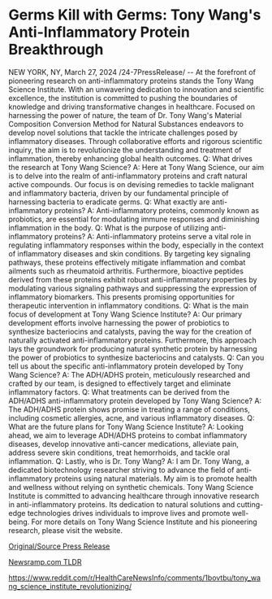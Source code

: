 # Germs Kill with Germs: Tony Wang's Anti-Inflammatory Protein Breakthrough

NEW YORK, NY, March 27, 2024 /24-7PressRelease/ -- At the forefront of pioneering research on anti-inflammatory proteins stands the Tony Wang Science Institute. With an unwavering dedication to innovation and scientific excellence, the institution is committed to pushing the boundaries of knowledge and driving transformative changes in healthcare. Focused on harnessing the power of nature, the team of Dr. Tony Wang's Material Composition Conversion Method for Natural Substances endeavors to develop novel solutions that tackle the intricate challenges posed by inflammatory diseases. Through collaborative efforts and rigorous scientific inquiry, the aim is to revolutionize the understanding and treatment of inflammation, thereby enhancing global health outcomes.  Q: What drives the research at Tony Wang Science? A: Here at Tony Wang Science, our aim is to delve into the realm of anti-inflammatory proteins and craft natural active compounds. Our focus is on devising remedies to tackle malignant and inflammatory bacteria, driven by our fundamental principle of harnessing bacteria to eradicate germs.  Q: What exactly are anti-inflammatory proteins? A: Anti-inflammatory proteins, commonly known as probiotics, are essential for modulating immune responses and diminishing inflammation in the body.  Q: What is the purpose of utilizing anti-inflammatory proteins? A: Anti-inflammatory proteins serve a vital role in regulating inflammatory responses within the body, especially in the context of inflammatory diseases and skin conditions. By targeting key signaling pathways, these proteins effectively mitigate inflammation and combat ailments such as rheumatoid arthritis. Furthermore, bioactive peptides derived from these proteins exhibit robust anti-inflammatory properties by modulating various signaling pathways and suppressing the expression of inflammatory biomarkers. This presents promising opportunities for therapeutic intervention in inflammatory conditions.  Q: What is the main focus of development at Tony Wang Science Institute? A: Our primary development efforts involve harnessing the power of probiotics to synthesize bacteriocins and catalysts, paving the way for the creation of naturally activated anti-inflammatory proteins. Furthermore, this approach lays the groundwork for producing natural synthetic protein by harnessing the power of probiotics to synthesize bacteriocins and catalysts.  Q: Can you tell us about the specific anti-inflammatory protein developed by Tony Wang Science? A: The ADH/ADHS protein, meticulously researched and crafted by our team, is designed to effectively target and eliminate inflammatory factors.  Q: What treatments can be derived from the ADH/ADHS anti-inflammatory protein developed by Tony Wang Science? A: The ADH/ADHS protein shows promise in treating a range of conditions, including cosmetic allergies, acne, and various inflammatory diseases.  Q: What are the future plans for Tony Wang Science Institute? A: Looking ahead, we aim to leverage ADH/ADHS proteins to combat inflammatory diseases, develop innovative anti-cancer medications, alleviate pain, address severe skin conditions, treat hemorrhoids, and tackle oral inflammation.  Q: Lastly, who is Dr. Tony Wang? A: I am Dr. Tony Wang, a dedicated biotechnology researcher striving to advance the field of anti-inflammatory proteins using natural materials. My aim is to promote health and wellness without relying on synthetic chemicals.  Tony Wang Science Institute is committed to advancing healthcare through innovative research in anti-inflammatory proteins. Its dedication to natural solutions and cutting-edge technologies drives individuals to improve lives and promote well-being. For more details on Tony Wang Science Institute and his pioneering research, please visit the website. 

[Original/Source Press Release](https://www.24-7pressrelease.com/press-release/509560/germs-kill-with-germs-tony-wangs-anti-inflammatory-protein-breakthrough)
                    

[Newsramp.com TLDR](None) 

https://www.reddit.com/r/HealthCareNewsInfo/comments/1bovtbu/tony_wang_science_institute_revolutionizing/